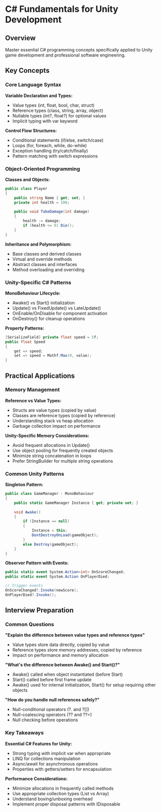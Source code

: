 # C# Fundamentals for Unity Development

## Overview
Master essential C# programming concepts specifically applied to Unity game development and professional software engineering.

## Key Concepts

### Core Language Syntax
**Variable Declaration and Types:**
- Value types (int, float, bool, char, struct)
- Reference types (class, string, array, object)
- Nullable types (int?, float?) for optional values
- Implicit typing with var keyword

**Control Flow Structures:**
- Conditional statements (if/else, switch/case)
- Loops (for, foreach, while, do-while)
- Exception handling (try/catch/finally)
- Pattern matching with switch expressions

### Object-Oriented Programming

**Classes and Objects:**
```csharp
public class Player
{
    public string Name { get; set; }
    private int health = 100;
    
    public void TakeDamage(int damage)
    {
        health -= damage;
        if (health <= 0) Die();
    }
}
```

**Inheritance and Polymorphism:**
- Base classes and derived classes
- Virtual and override methods
- Abstract classes and interfaces
- Method overloading and overriding

### Unity-Specific C# Patterns

**MonoBehaviour Lifecycle:**
- Awake() vs Start() initialization
- Update() vs FixedUpdate() vs LateUpdate()
- OnEnable/OnDisable for component activation
- OnDestroy() for cleanup operations

**Property Patterns:**
```csharp
[SerializeField] private float speed = 5f;
public float Speed 
{ 
    get => speed; 
    set => speed = Mathf.Max(0, value); 
}
```

## Practical Applications

### Memory Management
**Reference vs Value Types:**
- Structs are value types (copied by value)
- Classes are reference types (copied by reference)
- Understanding stack vs heap allocation
- Garbage collection impact on performance

**Unity-Specific Memory Considerations:**
- Avoid frequent allocations in Update()
- Use object pooling for frequently created objects
- Minimize string concatenation in loops
- Prefer StringBuilder for multiple string operations

### Common Unity Patterns

**Singleton Pattern:**
```csharp
public class GameManager : MonoBehaviour
{
    public static GameManager Instance { get; private set; }
    
    void Awake()
    {
        if (Instance == null)
        {
            Instance = this;
            DontDestroyOnLoad(gameObject);
        }
        else Destroy(gameObject);
    }
}
```

**Observer Pattern with Events:**
```csharp
public static event System.Action<int> OnScoreChanged;
public static event System.Action OnPlayerDied;

// Trigger events
OnScoreChanged?.Invoke(newScore);
OnPlayerDied?.Invoke();
```

## Interview Preparation

### Common Questions

**"Explain the difference between value types and reference types"**
- Value types store data directly, copied by value
- Reference types store memory addresses, copied by reference
- Impact on performance and memory allocation

**"What's the difference between Awake() and Start()?"**
- Awake() called when object instantiated (before Start)
- Start() called before first frame update
- Awake() used for internal initialization, Start() for setup requiring other objects

**"How do you handle null references safely?"**
- Null-conditional operators (?. and ?[])
- Null-coalescing operators (?? and ??=)
- Null checking before operations

### Key Takeaways

**Essential C# Features for Unity:**
- Strong typing with implicit var when appropriate
- LINQ for collections manipulation
- Async/await for asynchronous operations
- Properties with getters/setters for encapsulation

**Performance Considerations:**
- Minimize allocations in frequently called methods
- Use appropriate collection types (List vs Array)
- Understand boxing/unboxing overhead
- Implement proper disposal patterns with IDisposable